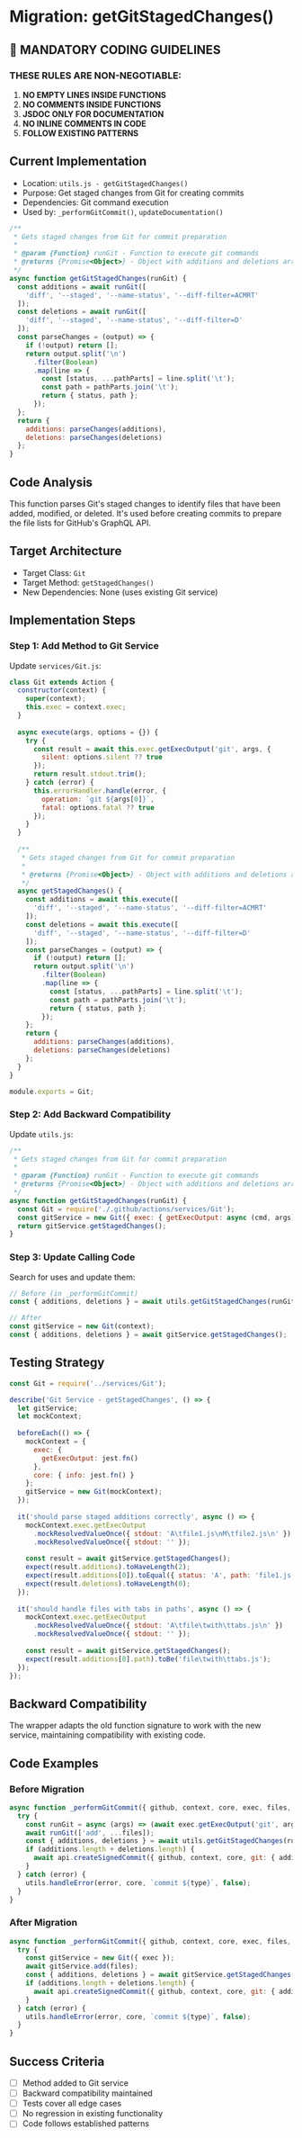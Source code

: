 # Migration: getGitStagedChanges()

## 🚫 MANDATORY CODING GUIDELINES

### THESE RULES ARE NON-NEGOTIABLE:
1. **NO EMPTY LINES INSIDE FUNCTIONS**
2. **NO COMMENTS INSIDE FUNCTIONS**
3. **JSDOC ONLY FOR DOCUMENTATION**
4. **NO INLINE COMMENTS IN CODE**
5. **FOLLOW EXISTING PATTERNS**

## Current Implementation

- Location: `utils.js - getGitStagedChanges()`
- Purpose: Get staged changes from Git for creating commits
- Dependencies: Git command execution
- Used by: `_performGitCommit()`, `updateDocumentation()`

```javascript
/**
 * Gets staged changes from Git for commit preparation
 * 
 * @param {Function} runGit - Function to execute git commands
 * @returns {Promise<Object>} - Object with additions and deletions arrays
 */
async function getGitStagedChanges(runGit) {
  const additions = await runGit([
    'diff', '--staged', '--name-status', '--diff-filter=ACMRT'
  ]);
  const deletions = await runGit([
    'diff', '--staged', '--name-status', '--diff-filter=D'
  ]);
  const parseChanges = (output) => {
    if (!output) return [];
    return output.split('\n')
      .filter(Boolean)
      .map(line => {
        const [status, ...pathParts] = line.split('\t');
        const path = pathParts.join('\t');
        return { status, path };
      });
  };
  return {
    additions: parseChanges(additions),
    deletions: parseChanges(deletions)
  };
}
```

## Code Analysis

This function parses Git's staged changes to identify files that have been added, modified, or deleted. It's used before creating commits to prepare the file lists for GitHub's GraphQL API.

## Target Architecture

- Target Class: `Git`
- Target Method: `getStagedChanges()`
- New Dependencies: None (uses existing Git service)

## Implementation Steps

### Step 1: Add Method to Git Service

Update `services/Git.js`:

```javascript
class Git extends Action {
  constructor(context) {
    super(context);
    this.exec = context.exec;
  }
  
  async execute(args, options = {}) {
    try {
      const result = await this.exec.getExecOutput('git', args, {
        silent: options.silent ?? true
      });
      return result.stdout.trim();
    } catch (error) {
      this.errorHandler.handle(error, {
        operation: `git ${args[0]}`,
        fatal: options.fatal ?? true
      });
    }
  }
  
  /**
   * Gets staged changes from Git for commit preparation
   * 
   * @returns {Promise<Object>} - Object with additions and deletions arrays
   */
  async getStagedChanges() {
    const additions = await this.execute([
      'diff', '--staged', '--name-status', '--diff-filter=ACMRT'
    ]);
    const deletions = await this.execute([
      'diff', '--staged', '--name-status', '--diff-filter=D' 
    ]);
    const parseChanges = (output) => {
      if (!output) return [];
      return output.split('\n')
        .filter(Boolean)
        .map(line => {
          const [status, ...pathParts] = line.split('\t');
          const path = pathParts.join('\t');
          return { status, path };
        });
    };
    return {
      additions: parseChanges(additions),
      deletions: parseChanges(deletions)
    };
  }
}

module.exports = Git;
```

### Step 2: Add Backward Compatibility

Update `utils.js`:

```javascript
/**
 * Gets staged changes from Git for commit preparation
 * 
 * @param {Function} runGit - Function to execute git commands
 * @returns {Promise<Object>} - Object with additions and deletions arrays
 */
async function getGitStagedChanges(runGit) {
  const Git = require('./.github/actions/services/Git');
  const gitService = new Git({ exec: { getExecOutput: async (cmd, args) => ({ stdout: await runGit(args) }) } });
  return gitService.getStagedChanges();
}
```

### Step 3: Update Calling Code

Search for uses and update them:

```javascript
// Before (in _performGitCommit)
const { additions, deletions } = await utils.getGitStagedChanges(runGit);

// After
const gitService = new Git(context);
const { additions, deletions } = await gitService.getStagedChanges();
```

## Testing Strategy

```javascript
const Git = require('../services/Git');

describe('Git Service - getStagedChanges', () => {
  let gitService;
  let mockContext;
  
  beforeEach(() => {
    mockContext = {
      exec: {
        getExecOutput: jest.fn()
      },
      core: { info: jest.fn() }
    };
    gitService = new Git(mockContext);
  });
  
  it('should parse staged additions correctly', async () => {
    mockContext.exec.getExecOutput
      .mockResolvedValueOnce({ stdout: 'A\tfile1.js\nM\tfile2.js\n' })
      .mockResolvedValueOnce({ stdout: '' });
    
    const result = await gitService.getStagedChanges();
    expect(result.additions).toHaveLength(2);
    expect(result.additions[0]).toEqual({ status: 'A', path: 'file1.js' });
    expect(result.deletions).toHaveLength(0);
  });
  
  it('should handle files with tabs in paths', async () => {
    mockContext.exec.getExecOutput
      .mockResolvedValueOnce({ stdout: 'A\tfile\twith\ttabs.js\n' })
      .mockResolvedValueOnce({ stdout: '' });
    
    const result = await gitService.getStagedChanges();
    expect(result.additions[0].path).toBe('file\twith\ttabs.js');
  });
});
```

## Backward Compatibility

The wrapper adapts the old function signature to work with the new service, maintaining compatibility with existing code.

## Code Examples

### Before Migration

```javascript
async function _performGitCommit({ github, context, core, exec, files, type }) {
  try {
    const runGit = async (args) => (await exec.getExecOutput('git', args)).stdout.trim();
    await runGit(['add', ...files]);
    const { additions, deletions } = await utils.getGitStagedChanges(runGit);
    if (additions.length + deletions.length) {
      await api.createSignedCommit({ github, context, core, git: { additions, deletions } });
    }
  } catch (error) {
    utils.handleError(error, core, `commit ${type}`, false);
  }
}
```

### After Migration

```javascript
async function _performGitCommit({ github, context, core, exec, files, type }) {
  try {
    const gitService = new Git({ exec });
    await gitService.add(files);
    const { additions, deletions } = await gitService.getStagedChanges();
    if (additions.length + deletions.length) {
      await api.createSignedCommit({ github, context, core, git: { additions, deletions } });
    }
  } catch (error) {
    utils.handleError(error, core, `commit ${type}`, false);
  }
}
```

## Success Criteria

- [ ] Method added to Git service
- [ ] Backward compatibility maintained
- [ ] Tests cover all edge cases
- [ ] No regression in existing functionality
- [ ] Code follows established patterns
